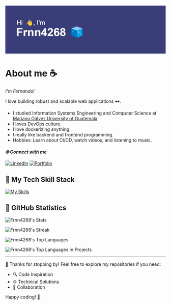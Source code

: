 ![Mi Logo](./img/banner-frnn.png)

# About me ☕

*I'm Fernando!*

I love building robust and scalable web applications 🕶️.

- I studied Information Systems Engineering and Computer Science at [Mariano Gálvez University of Guatemala](https://www.umg.edu.gt/).
- I loves DevOps culture.
- I love dockerizing anything.
- I really like backend and frontend programming.
- Hobbies: Learn about CI/CD, watch videos, and listening to music.

#### *🌐 Connect with me*

[![LinkedIn](https://img.shields.io/badge/LinkedIn-0077B5?style=for-the-badge&logo=linkedin&logoColor=white)](https://www.linkedin.com/in/fernando4268/)
[![Portfolio](https://img.shields.io/badge/Portfolio-%23000000.svg?style=for-the-badge&logo=netlify&logoColor=#FF7139)](https://portfolio-frnn-4268.netlify.app/)

## 🧃 My Tech Skill Stack
[![My Skills](https://skillicons.dev/icons?i=css,go,html,javascript,markdown,nix,powershell,python,bash,aws,firebase,gcp,heroku,netlify,astro,bootstrap,express,npm,nodejs,react,redux,tailwind,vite,yarn,jenkins,nginx,dynamodb,mongo,mysql,postgres,redis,sqlite,sequelize,github,git,githubactions,docker,kubernetes,postman,terraform,azure,ubuntu,vue,cypress,discord,fastapi,graphql,ai,jest,kali,linux,materialui,opencv,pytorch,rabbitmq,sklearn,selenium,vscode,&perline=15)](https://skillicons.dev)

## 📎 GitHub Statistics

![Frnn4268's Stats](https://github-readme-stats.vercel.app/api?username=Frnn4268&theme=dark&show_icons=true&count_private=true)

![Frnn4268's Streak](https://github-readme-streak-stats.herokuapp.com/?user=Frnn4268&theme=dark)

![Frnn4268's Top Languages](https://github-readme-stats.vercel.app/api/top-langs/?username=Frnn4268&theme=dark&show_icons=true&layout=compact)

![Frnn4268's Top Languages in Projects](https://api.githubtrends.io/user/svg/Frnn4268/repos?time_range=one_year&group=other&theme=dark)

---

👋 Thanks for stopping by! Feel free to explore my repositories if you need:

- 🔍 Code Inspiration
- ⚙️ Technical Solutions 
- 🤝 Collaboration


Happy coding! 🚀
